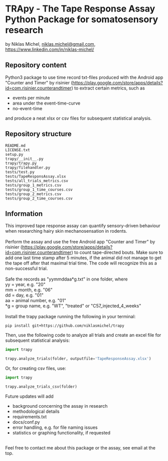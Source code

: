 # TRApy - The Tape Response Assay Python Package for somatosensory research
by Niklas Michel, niklas.michel@gmail.com, https://www.linkedin.com/in/niklas-michel/
## Repository content
Python3 package to use time record txt-files produced with the Android app 
"Counter and Timer" by risinier 
(https://play.google.com/store/apps/details?id=com.risinier.counterandtimer)
to extract certain metrics, such as 
 - events per minute
 - area under the event-time-curve
 - no-event-time
 
 and produce a neat xlsx or csv files for subsequent statistical analysis.
 ## Repository structure
 ```
README.md
LICENSE.txt
setup.py
trapy/__init__.py
trapy/trapy.py
trapy/filehandler.py
tests/test.py
tests/TapeResponsAssay.xlsx
tests/all_trials_metrics.csv
tests/group_1_metrics.csv
tests/group_1_time_courses.csv
tests/group_2_metrics.csv
tests/group_2_time_courses.csv

``` 
## Information
This improved tape response assay can quantify sensory-driven behaviour 
when researching hairy skin mechanosensation in rodents.\
\
Perform the assay and use the free Android app 
"Counter and Timer" by risinier 
(https://play.google.com/store/apps/details?id=com.risinier.counterandtimer) to
count tape-directed bouts. Make sure to add one last time stamp after 5 minutes, if the animal
did not manage to get the tape off after that maximal trial time. The code will recognize this as a non-successful
trial.\
\
Safe the records as 
"yymmddaa*g.txt" in one folder, where\
yy = year, e.g. "20"\
mm = month, e.g. "06"\
dd = day, e.g. "01"\
aa = animal number, e.g. "01"\
*g = group name, e.g. "WT", "treated" or "C57_injected_4_weeks"\
\
Install the trapy package running the following in your terminal:
```
pip install git+https://github.com/niklasmichel/trapy
```
Then, use the following code to analyze all trials and create an excel file
for subsequent statistical analysis:
```python
import trapy

trapy.analyze_trials(folder, outputfile='TapeResponseAssay.xlsx')
```
Or, for creating csv files, use:
```python
import trapy

trapy.analyze_trials_csv(folder)
```

Future updates will add 
 - background concerning the assay in research
 - methodological details
 - requirements.txt
 - docs/conf.py
 - error handling, e.g. for file naming issues
 - statistics or graphing functionality, if requested

\
Feel free to contact me about this package or the assay, see email at the top.
